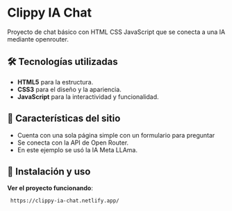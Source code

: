 # Clippy IA Chat

Proyecto de chat básico con HTML CSS JavaScript que se conecta a una IA mediante openrouter.

## 🛠 Tecnologías utilizadas
- **HTML5** para la estructura.
- **CSS3** para el diseño y la apariencia.
- **JavaScript** para la interactividad y funcionalidad.

## 🚀 Características del sitio
- Cuenta con una sola página simple con un formulario para preguntar
- Se conecta con la API de Open Router.
- En este ejemplo se usó la IA Meta LLAma.

## 📂 Instalación y uso
   **Ver el proyecto funcionando**:
   ```bash 
    https://clippy-ia-chat.netlify.app/
    
  
